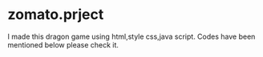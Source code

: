 # zomato.prject
I made this dragon game using html,style css,java script.
Codes have been mentioned below please check it.
